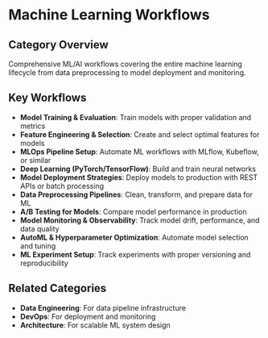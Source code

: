 # Machine Learning Workflows

## Category Overview
Comprehensive ML/AI workflows covering the entire machine learning lifecycle from data preprocessing to model deployment and monitoring.

## Key Workflows
- **Model Training & Evaluation**: Train models with proper validation and metrics
- **Feature Engineering & Selection**: Create and select optimal features for models
- **MLOps Pipeline Setup**: Automate ML workflows with MLflow, Kubeflow, or similar
- **Deep Learning (PyTorch/TensorFlow)**: Build and train neural networks
- **Model Deployment Strategies**: Deploy models to production with REST APIs or batch processing
- **Data Preprocessing Pipelines**: Clean, transform, and prepare data for ML
- **A/B Testing for Models**: Compare model performance in production
- **Model Monitoring & Observability**: Track model drift, performance, and data quality
- **AutoML & Hyperparameter Optimization**: Automate model selection and tuning
- **ML Experiment Setup**: Track experiments with proper versioning and reproducibility

## Related Categories
- **Data Engineering**: For data pipeline infrastructure
- **DevOps**: For deployment and monitoring
- **Architecture**: For scalable ML system design

